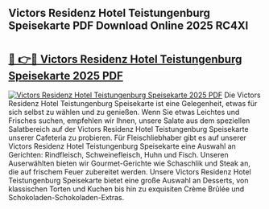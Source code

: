 ## Victors Residenz Hotel Teistungenburg Speisekarte PDF Download Online 2025 RC4Xl

# <h2><a href="http://gcalqr.nevu.top/?p=Victors+Residenz+Hotel+Teistungenburg+Speisekarte">🔗 👉🔴 Victors Residenz Hotel Teistungenburg Speisekarte 2025 PDF</a></h2>

[![Victors Residenz Hotel Teistungenburg Speisekarte 2025 PDF](https://i.imgur.com/dBaPXMq.png)](http://gcalqr.nevu.top/?p=Victors+Residenz+Hotel+Teistungenburg+Speisekarte)
Die Victors Residenz Hotel Teistungenburg Speisekarte ist eine Gelegenheit, etwas für sich selbst zu wählen und zu genießen. Wenn Sie etwas Leichtes und Frisches suchen, empfehlen wir Ihnen, unsere Salate aus dem speziellen Salatbereich auf der Victors Residenz Hotel Teistungenburg Speisekarte unserer Cafeteria zu probieren. Für Fleischliebhaber gibt es auf unserer Victors Residenz Hotel Teistungenburg Speisekarte eine Auswahl an Gerichten: Rindfleisch, Schweinefleisch, Huhn und Fisch. Unseren Auserwählten bieten wir Gourmet-Gerichte wie Schaschlik und Steak an, die auf frischem Feuer zubereitet werden. Unsere Victors Residenz Hotel Teistungenburg Speisekarte bietet eine große Auswahl an Desserts, von klassischen Torten und Kuchen bis hin zu exquisiten Crème Brûlée und Schokoladen-Schokoladen-Extras.
